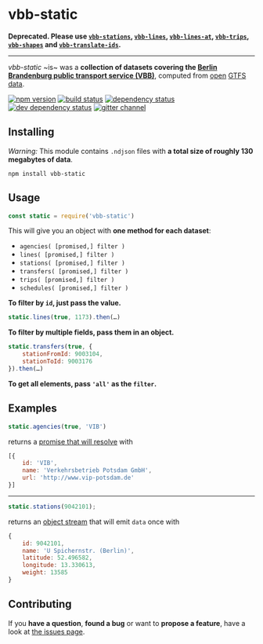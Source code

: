 # vbb-static

**Deprecated. Please use [`vbb-stations`](https://github.com/derhuerst/vbb-stations), [`vbb-lines`](https://github.com/derhuerst/vbb-lines), [`vbb-lines-at`](https://github.com/derhuerst/vbb-lines-at), [`vbb-trips`](https://github.com/derhuerst/vbb-trips), [`vbb-shapes`](https://github.com/derhuerst/vbb-shapes) and [`vbb-translate-ids`](https://github.com/derhuerst/vbb-translate-ids).**

---

*vbb-static* ~is~ was a **collection of datasets covering the [Berlin Brandenburg public transport service (VBB)](http://www.vbb.de/)**, computed from [open](http://daten.berlin.de/datensaetze/vbb-fahrplandaten-juni-2015-bis-dezember-2015) [GTFS](https://developers.google.com/transit/gtfs/) [data](https://github.com/derhuerst/vbb-gtfs).

[![npm version](https://img.shields.io/npm/v/vbb-static.svg)](https://www.npmjs.com/package/vbb-static)
[![build status](https://img.shields.io/travis/derhuerst/vbb-static.svg)](https://travis-ci.org/derhuerst/vbb-static)
[![dependency status](https://img.shields.io/david/derhuerst/vbb-static.svg)](https://david-dm.org/derhuerst/vbb-static)
[![dev dependency status](https://img.shields.io/david/dev/derhuerst/vbb-static.svg)](https://david-dm.org/derhuerst/vbb-static#info=devDependencies)
[![gitter channel](https://badges.gitter.im/derhuerst/vbb-rest.svg)](https://gitter.im/derhuerst/vbb-rest)



## Installing

*Warning:* This module contains `.ndjson` files with **a total size of roughly 130 megabytes of data**.

```shell
npm install vbb-static
```



## Usage

```javascript
const static = require('vbb-static')
```

This will give you an object with **one method for each dataset**:

- `agencies( [promised,] filter )`
- `lines( [promised,] filter )`
- `stations( [promised,] filter )`
- `transfers( [promised,] filter )`
- `trips( [promised,] filter )`
- `schedules( [promised,] filter )`

**To filter by `id`, just pass the value.**

```javascript
static.lines(true, 1173).then(…)
```

**To filter by multiple fields, pass them in an object.**

```javascript
static.transfers(true, {
	stationFromId: 9003104,
	stationToId: 9003176
}).then(…)
```

**To get all elements, pass `'all'` as the `filter`.**



## Examples

```javascript
static.agencies(true, 'VIB')
```

returns a [promise that will resolve](http://documentup.com/kriskowal/q/#tutorial) with

```javascript
[{
	id: 'VIB',
	name: 'Verkehrsbetrieb Potsdam GmbH',
	url: 'http://www.vip-potsdam.de'
}]
```

----

```javascript
static.stations(9042101);
```

returns an [object stream](https://nodejs.org/api/stream.html#stream_object_mode) that will emit `data` once with

```javascript
{
	id: 9042101,
	name: 'U Spichernstr. (Berlin)',
	latitude: 52.496582,
	longitude: 13.330613,
	weight: 13585
}
```



## Contributing

If you **have a question**, **found a bug** or want to **propose a feature**, have a look at [the issues page](https://github.com/derhuerst/vbb-static/issues).

